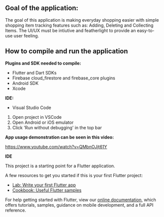 ## Goal of the application:

The goal of this application is making everyday shopping easier with simple shopping item tracking features such as:
Adding, Deleting and Collecting Items. The UI/UX must be intiutive and featherlight to provide an easy-to-use user feeling.

## How to compile and run the application

**Plugins and SDK needed to compile:**
- Flutter and Dart SDKs
- Firebase cloud_firestore and firebase_core plugins
- Android SDK
- Xcode

**IDE:**
- Visual Studio Code

1. Open project in VSCode
2. Open Android or iOS emulator
3. Click 'Run without debugging' in the top bar

**App usage demonstration can be seen in this video:**

https://www.youtube.com/watch?v=QMbnOJjt61Y



**IDE**

This project is a starting point for a Flutter application.

A few resources to get you started if this is your first Flutter project:

- [Lab: Write your first Flutter app](https://flutter.dev/docs/get-started/codelab)
- [Cookbook: Useful Flutter samples](https://flutter.dev/docs/cookbook)

For help getting started with Flutter, view our
[online documentation](https://flutter.dev/docs), which offers tutorials,
samples, guidance on mobile development, and a full API reference.
